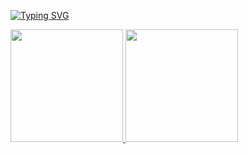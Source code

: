 [![Typing SVG](https://readme-typing-svg.herokuapp.com?font=Fira+Code&pause=1000&color=86009C&width=435&lines=Ol%C3%A1%2C+eu+sou+a+Sara!!%F0%9F%98%BA)](https://git.io/typing-svg)

<div>
  <a href="https://github.com/sahfreitas"/>
    <img  height ="180em" src="https://github-readme-stats.vercel.app/api?username=sahfreitas&show_icons=true&theme=midnight-purplea&include_all_commits=true&count_private=true"/>
    <img  height ="180em" src="https://github-readme-stats.vercel.app/api/top-langs/?username=sahfreitas&layout=compact&langs_count=16&theme=midnight-purple"/>
</div>
